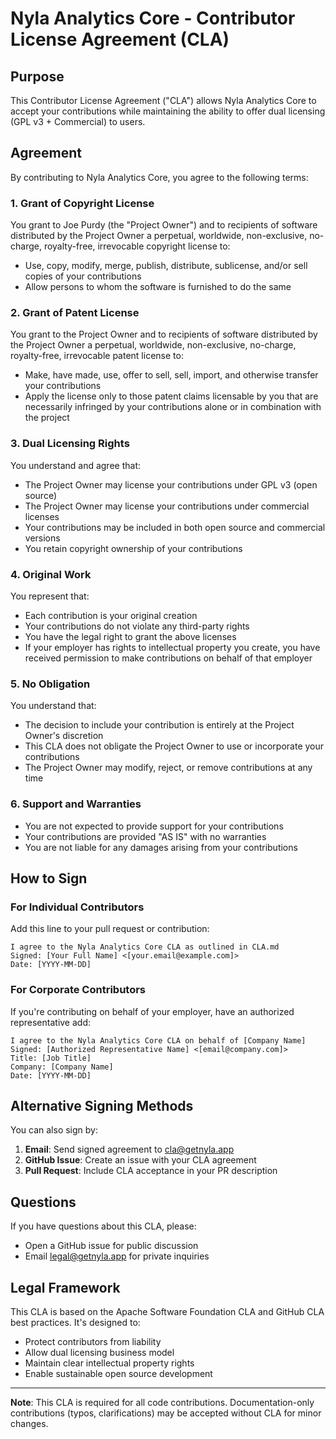 # Nyla Analytics Core - Contributor License Agreement (CLA)

## Purpose

This Contributor License Agreement ("CLA") allows Nyla Analytics Core to accept your contributions while maintaining the ability to offer dual licensing (GPL v3 + Commercial) to users.

## Agreement

By contributing to Nyla Analytics Core, you agree to the following terms:

### 1. Grant of Copyright License

You grant to Joe Purdy (the "Project Owner") and to recipients of software distributed by the Project Owner a perpetual, worldwide, non-exclusive, no-charge, royalty-free, irrevocable copyright license to:

- Use, copy, modify, merge, publish, distribute, sublicense, and/or sell copies of your contributions
- Allow persons to whom the software is furnished to do the same

### 2. Grant of Patent License

You grant to the Project Owner and to recipients of software distributed by the Project Owner a perpetual, worldwide, non-exclusive, no-charge, royalty-free, irrevocable patent license to:

- Make, have made, use, offer to sell, sell, import, and otherwise transfer your contributions
- Apply the license only to those patent claims licensable by you that are necessarily infringed by your contributions alone or in combination with the project

### 3. Dual Licensing Rights

You understand and agree that:

- The Project Owner may license your contributions under GPL v3 (open source)
- The Project Owner may license your contributions under commercial licenses
- Your contributions may be included in both open source and commercial versions
- You retain copyright ownership of your contributions

### 4. Original Work

You represent that:

- Each contribution is your original creation
- Your contributions do not violate any third-party rights
- You have the legal right to grant the above licenses
- If your employer has rights to intellectual property you create, you have received permission to make contributions on behalf of that employer

### 5. No Obligation

You understand that:

- The decision to include your contribution is entirely at the Project Owner's discretion
- This CLA does not obligate the Project Owner to use or incorporate your contributions
- The Project Owner may modify, reject, or remove contributions at any time

### 6. Support and Warranties

- You are not expected to provide support for your contributions
- Your contributions are provided "AS IS" with no warranties
- You are not liable for any damages arising from your contributions

## How to Sign

### For Individual Contributors

Add this line to your pull request or contribution:

```
I agree to the Nyla Analytics Core CLA as outlined in CLA.md
Signed: [Your Full Name] <[your.email@example.com]>
Date: [YYYY-MM-DD]
```

### For Corporate Contributors

If you're contributing on behalf of your employer, have an authorized representative add:

```
I agree to the Nyla Analytics Core CLA on behalf of [Company Name]
Signed: [Authorized Representative Name] <[email@company.com]>
Title: [Job Title]
Company: [Company Name]
Date: [YYYY-MM-DD]
```

## Alternative Signing Methods

You can also sign by:

1. **Email**: Send signed agreement to [cla@getnyla.app](mailto:cla@getnyla.app)
2. **GitHub Issue**: Create an issue with your CLA agreement
3. **Pull Request**: Include CLA acceptance in your PR description

## Questions

If you have questions about this CLA, please:

- Open a GitHub issue for public discussion
- Email [legal@getnyla.app](mailto:legal@getnyla.app) for private inquiries

## Legal Framework

This CLA is based on the Apache Software Foundation CLA and GitHub CLA best practices. It's designed to:

- Protect contributors from liability
- Allow dual licensing business model
- Maintain clear intellectual property rights
- Enable sustainable open source development

---

**Note**: This CLA is required for all code contributions. Documentation-only contributions (typos, clarifications) may be accepted without CLA for minor changes.
